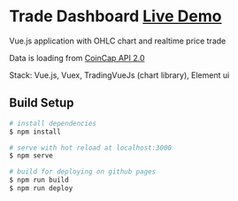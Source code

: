 # Trade Dashboard [Live Demo](https://tereshka.github.io/trade-dashboard/)
Vue.js application with OHLC chart and realtime price trade

Data is loading from [CoinCap API 2.0](https://docs.coincap.io/?version=latest#intro)

Stack: Vue.js, Vuex, TradingVueJs (chart library), Element ui

## Build Setup

```bash
# install dependencies
$ npm install

# serve with hot reload at localhost:3000
$ npm serve

# build for deploying on github pages
$ npm run build
$ npm run deploy
```
